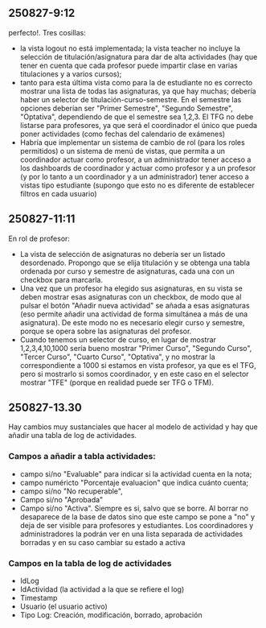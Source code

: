 

## 250827-9:12
perfecto!. Tres cosillas: 
- la vista logout no está implementada; la vista teacher no incluye la selección de titulación/asignatura para dar de alta actividades (hay que tener en cuenta que cada profesor puede impartir clase en varias   titulaciones y a varios cursos);
- tanto para esta última vista como para la de estudiante no es correcto mostrar una lista de   todas las asignaturas, ya que hay muchas; debería haber un selector de titulación-curso-semestre. En el semestre las opciones  deberían ser "Primer Semestre", "Segundo Semestre", "Optativa", dependiendo de que el semestre sea 1,2,3. El TFG no debe listarse para profesores, ya que será el coordinador el único que pueda poner actividades (como fechas del calendario de   exámenes) 
- Habría que implementar un sistema de cambio de rol (para los roles permitidos) o un sistema de menú de vistas, que permita a un coordinador actuar como profesor, a un administrador tener acceso a los dashboards de coordinador y actuar como profesor y a un profesor (y por lo tanto a un coordinador y a un administrador) tener acceso a vistas tipo estudiante (supongo que esto no es diferente de establecer filtros en cada usuario)


## 250827-11:11 
En rol de profesor:
- La vista de selección de asignaturas no debería ser un listado desordenado. Propongo que se elija titulación y se obtenga una tabla ordenada por curso y semestre de asignaturas, cada una con un checkbox para marcarla.
- Una vez que un profesor ha elegido sus asignaturas, en su vista se deben mostrar esas asignaturas con un checkbox, de modo que al pulsar el botón "Añadir nueva actividad" se añada a esas asignaturas (eso permite añadir una actividad de forma simultánea a más de una asignatura). De este modo no es necesario elegir curso y semestre, porque se opera sobre las asignaturas del profesor.
- Cuando tenemos un selector de curso, en lugar de mostrar 1,2,3,4,10,1000 sería bueno mostrar "Primer Curso", "Segundo Curso", "Tercer Curso", "Cuarto Curso", "Optativa", y no mostrar la correspondiente a 1000 si estamos en vista profesor, ya que es el TFG, pero si mostrarlo si somos coordinador, y en este caso en el selector mostrar "TFE" (porque en realidad puede ser TFG o TFM).

## 250827-13.30
Hay cambios muy sustanciales que hacer al modelo de actividad y hay que añadir una tabla de log de actividades.
### Campos a añadir a tabla actividades:
- campo si/no "Evaluable" para indicar si la actividad cuenta en la nota; 
- campo numéricto "Porcentaje evaluacion" que indica cuánto cuenta; 
- campo si/no "No recuperable", 
- Campo si/no "Aprobada"
- Campo si/no "Activa". Siempre es si, salvo que se borre. Al borrar no desaparece de la base de datos sino que este campo se pone a "no"  y deja de ser visible para profesores y estudiantes. Los coordinadores y administradores la podrán ver en una lista separada de actividades borradas y en su caso cambiar su estado a activa

### Campos en la tabla de log de actividades
- IdLog
- IdActividad (la actividad a la que se refiere el log)
- Timestamp
- Usuario (el usuario activo)
- Tipo Log: Creación, modificación, borrado, aprobación